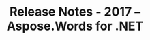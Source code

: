 ﻿---
title: Release Notes - 2017 – Aspose.Words for .NET
articleTitle: Release Notes - 2017
linktitle: Release Notes - 2017
description: "Release Notes - 2017 – learn about the latest updates and fixes."
type: docs
weight: 40
url: /net/release-notes-2017/
---

